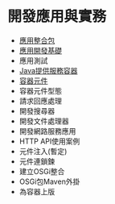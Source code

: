 # 開發應用與實務

- [應用整合包](./application_packages.md)
- [應用開發基礎](./application_development_basics.md)
- 應用測試
- [Java提供服務容器](./java_serving_container.md)
- [容器元件](./container_components.md)
- 容器元件型態
- 請求回應處理
- 開發搜尋器
- 開發文件處理器
- 開發網路服務應用
- HTTP API使用案例
- 元件注入(暫定)
- 元件連鎖鍊
- 建立OSGi整合
- OSGi包Maven外掛
- 為容器上版
